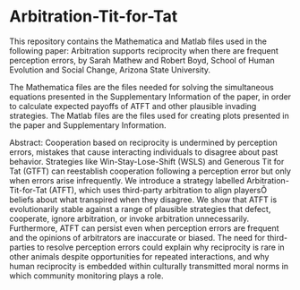 # Arbitration-Tit-for-Tat


This repository contains the Mathematica and Matlab files used in the following paper: Arbitration supports reciprocity when there are frequent perception errors, by Sarah Mathew and Robert Boyd, School of Human Evolution and Social Change, Arizona State University. 

The Mathematica files are the files needed for solving the simultaneous equations presented in the Supplementary Information of the paper, in order to calculate expected payoffs of ATFT and other plausible invading strategies. The Matlab files are the files used for creating plots presented in the paper and Supplementary Information. 

Abstract: Cooperation based on reciprocity is undermined by perception errors, mistakes that cause interacting individuals to disagree about past behavior.  Strategies like Win-Stay-Lose-Shift (WSLS) and Generous Tit for Tat (GTFT) can reestablish cooperation following a perception error but only when errors arise infrequently. We introduce a strategy labelled Arbitration-Tit-for-Tat (ATFT), which uses third-party arbitration to align playersÕ beliefs about what transpired when they disagree. We show that ATFT is evolutionarily stable against a range of plausible strategies that defect, cooperate, ignore arbitration, or invoke arbitration unnecessarily. Furthermore, ATFT can persist even when perception errors are frequent and the opinions of arbitrators are inaccurate or biased. The need for third-parties to resolve perception errors could explain why reciprocity is rare in other animals despite opportunities for repeated interactions, and why human reciprocity is embedded within culturally transmitted moral norms in which community monitoring plays a role. 

